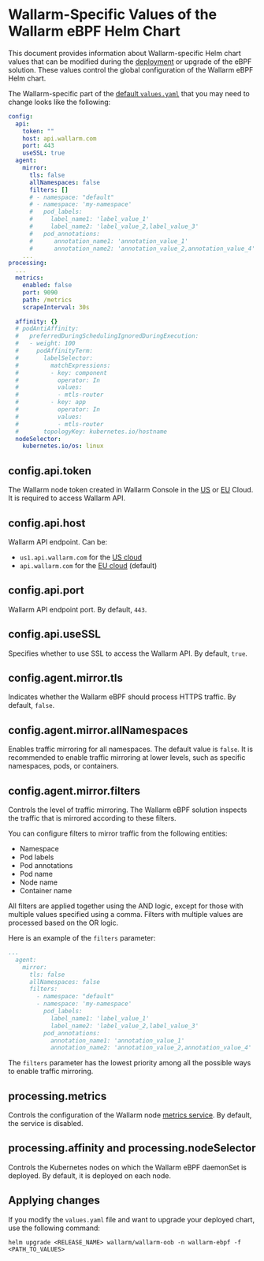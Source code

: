 # Wallarm-Specific Values of the Wallarm eBPF Helm Chart

This document provides information about Wallarm-specific Helm chart values that can be modified during the [deployment](deployment.md) or upgrade of the eBPF solution. These values control the global configuration of the Wallarm eBPF Helm chart.

The Wallarm-specific part of the [default `values.yaml`](https://github.com/wallarm/oob-ebpf/blob/main/helm/values.yaml) that you may need to change looks like the following:

```yaml
config:
  api:
    token: ""
    host: api.wallarm.com
    port: 443
    useSSL: true
  agent:
    mirror:
      tls: false
      allNamespaces: false
      filters: []
      # - namespace: "default"
      # - namespace: 'my-namespace'
      #   pod_labels:
      #     label_name1: 'label_value_1'
      #     label_name2: 'label_value_2,label_value_3'
      #   pod_annotations:
      #      annotation_name1: 'annotation_value_1'
      #      annotation_name2: 'annotation_value_2,annotation_value_4'
    ...
processing:
  ...
  metrics:
    enabled: false
    port: 9090
    path: /metrics
    scrapeInterval: 30s

  affinity: {}
  # podAntiAffinity:
  #   preferredDuringSchedulingIgnoredDuringExecution:
  #   - weight: 100
  #     podAffinityTerm:
  #       labelSelector:
  #         matchExpressions:
  #         - key: component
  #           operator: In
  #           values:
  #           - mtls-router
  #         - key: app
  #           operator: In
  #           values:
  #           - mtls-router
  #       topologyKey: kubernetes.io/hostname
  nodeSelector:
    kubernetes.io/os: linux
```

## config.api.token

The Wallarm node token created in Wallarm Console in the [US](https://us1.my.wallarm.com/nodes) or [EU](https://my.wallarm.com/nodes) Cloud. It is required to access Wallarm API.

## config.api.host

Wallarm API endpoint. Can be:

* `us1.api.wallarm.com` for the [US cloud](../../../about-wallarm/overview.md#us-cloud)
* `api.wallarm.com` for the [EU cloud](../../../about-wallarm/overview.md#eu-cloud) (default)

## config.api.port

Wallarm API endpoint port. By default, `443`.

## config.api.useSSL

Specifies whether to use SSL to access the Wallarm API. By default, `true`. 

## config.agent.mirror.tls

Indicates whether the Wallarm eBPF should process HTTPS traffic. By default, `false`.

## config.agent.mirror.allNamespaces

Enables traffic mirroring for all namespaces. The default value is `false`. It is recommended to enable traffic mirroring at lower levels, such as specific namespaces, pods, or containers.

## config.agent.mirror.filters

Controls the level of traffic mirroring. The Wallarm eBPF solution inspects the traffic that is mirrored according to these filters.

You can configure filters to mirror traffic from the following entities:

* Namespace
* Pod labels
* Pod annotations
* Pod name
* Node name
* Container name

All filters are applied together using the AND logic, except for those with multiple values specified using a comma. Filters with multiple values are processed based on the OR logic.

Here is an example of the `filters` parameter:

```yaml
...
  agent:
    mirror:
      tls: false
      allNamespaces: false
      filters:
        - namespace: "default"
        - namespace: 'my-namespace'
          pod_labels:
            label_name1: 'label_value_1'
            label_name2: 'label_value_2,label_value_3'
          pod_annotations:
            annotation_name1: 'annotation_value_1'
            annotation_name2: 'annotation_value_2,annotation_value_4'
```

The `filters` parameter has the lowest priority among all the possible ways to enable traffic mirroring.

## processing.metrics

Controls the configuration of the Wallarm node [metrics service](../../../admin-en/configure-statistics-service.md). By default, the service is disabled.

## processing.affinity and processing.nodeSelector

Controls the Kubernetes nodes on which the Wallarm eBPF daemonSet is deployed. By default, it is deployed on each node.

## Applying changes

If you modify the `values.yaml` file and want to upgrade your deployed chart, use the following command:

```
helm upgrade <RELEASE_NAME> wallarm/wallarm-oob -n wallarm-ebpf -f <PATH_TO_VALUES>
```
